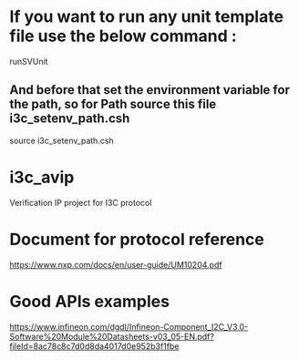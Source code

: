 # If you want to run any unit template file use the below command :
runSVUnit

## And before that set the environment variable for the path, so for Path source this file i3c_setenv_path.csh
source i3c_setenv_path.csh

# i3c_avip
Verification IP project for I3C protocol 

# Document for protocol reference 
https://www.nxp.com/docs/en/user-guide/UM10204.pdf

# Good APIs examples
https://www.infineon.com/dgdl/Infineon-Component_I2C_V3.0-Software%20Module%20Datasheets-v03_05-EN.pdf?fileId=8ac78c8c7d0d8da4017d0e952b3f1fbe
